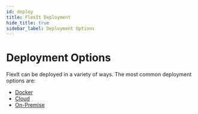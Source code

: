 ```yaml
---
id: deploy
title: FlexIt Deployment
hide_title: true
sidebar_label: Deployment Options
---
```

# Deployment Options

FlexIt can be deployed in a variety of ways. The most common deployment options are:
- [Docker](docker.md)
- [Cloud](cloud.md)
- [On-Premise](on-prem.mdx)
